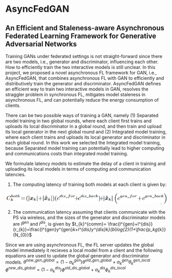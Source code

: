 # AsyncFedGAN
## An Efficient and Staleness-aware Asynchronous Federated Learning Framework for Generative Adversarial Networks

Training GANs under federated settings is not straight-forward since there are two models, i.e., generator and discriminator, influencing each other. How to efficiently train the two interactive models is still unclear. In this project, we proposed a novel asynchronous FL framework for GAN, i.e., AsyncFedGAN, that combines asynchronous FL with
GAN to efficiently and distributively train the generator and discriminator. AsyncFedGAN defines an efficient way to train two interactive models in GAN, resolves the straggler problem in synchronous FL, mitigates model staleness in asynchronous FL, and can potentially reduce the energy consumption of clients. 

There can be two possible ways of training a GAN, namely (1) Separated model training in two global rounds, where each client first trains and uploads its local discriminator in a global round, and then train and upload its local generator in the next global round and (2) Integrated model training, where each client trains and uploads its local generator and discriminator in each global round. In this work we selected the Integrated model training, because Separated model training can potentially lead to higher computing and communications costs than integrated model training.

We formulate latency models to estimate the delay of a client in training and uploading its local models in terms of computing and communication latencies.

1. The computing latency of training both models at each client is given by: 

![comp_latency](comp_latency.png)

2. The communication latency assuming that clients communicate with the PS via wireless, and the sizes of the generator and discriminator models are $l^{gen}$ and $l^{dis}$, is given by $t_{k}^{comm}= \frac{l^{gen}+l^{dis}}{r_{k}}=\frac{l^{gen}y^{gen}_k+l^{dis}y^{dis}_k}{b\log_{2}(1+\frac{p_kg_{k}}{N_{0}}$

Since we are using asynchronous FL, the FL server updates the global model immediately it recieves a local model from a client and the following equations are used to update the global generator and discriminator models.
$\theta^{new\_{gen}\_{global}}=(1-\alpha^{gen}_{k}){\theta}^{old\_{gen}\_{global}}+\alpha^{gen}_{k}{\theta}_{k}^{gen\_{local}}$
$\phi^{new\_{dis}\_{global}}=(1-\alpha^{dis}_{k}){\phi}^{old\_{dis}\_{global}}+\alpha^{dis}_{k}{\phi}_{k}^{dis\_{local}}$
